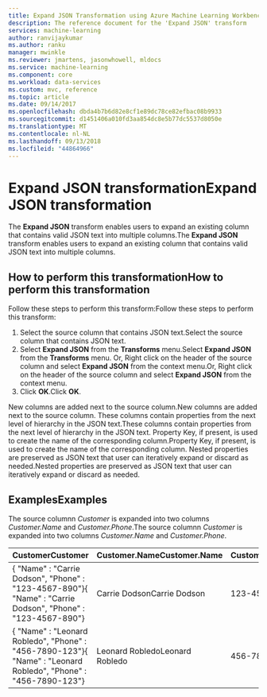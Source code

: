 ```yaml
---
title: Expand JSON Transformation using Azure Machine Learning Workbench
description: The reference document for the 'Expand JSON' transform
services: machine-learning
author: ranvijaykumar
ms.author: ranku
manager: mwinkle
ms.reviewer: jmartens, jasonwhowell, mldocs
ms.service: machine-learning
ms.component: core
ms.workload: data-services
ms.custom: mvc, reference
ms.topic: article
ms.date: 09/14/2017
ms.openlocfilehash: dbda4b7b6d82e8cf1e89dc78ce82efbac08b9933
ms.sourcegitcommit: d1451406a010fd3aa854dc8e5b77dc5537d8050e
ms.translationtype: MT
ms.contentlocale: nl-NL
ms.lasthandoff: 09/13/2018
ms.locfileid: "44864966"
---
```

# <a name="expand-json-transformation"></a><span data-ttu-id="fff35-103">Expand JSON transformation</span><span class="sxs-lookup"><span data-stu-id="fff35-103">Expand JSON transformation</span></span>
<span data-ttu-id="fff35-104">The **Expand JSON** transform enables users to expand an existing column that contains valid JSON text into multiple columns.</span><span class="sxs-lookup"><span data-stu-id="fff35-104">The **Expand JSON** transform enables users to expand an existing column that contains valid JSON text into multiple columns.</span></span>

## <a name="how-to-perform-this-transformation"></a><span data-ttu-id="fff35-105">How to perform this transformation</span><span class="sxs-lookup"><span data-stu-id="fff35-105">How to perform this transformation</span></span>

<span data-ttu-id="fff35-106">Follow these steps to perform this transform:</span><span class="sxs-lookup"><span data-stu-id="fff35-106">Follow these steps to perform this transform:</span></span>
1. <span data-ttu-id="fff35-107">Select the source column that contains JSON text.</span><span class="sxs-lookup"><span data-stu-id="fff35-107">Select the source column that contains JSON text.</span></span>
2. <span data-ttu-id="fff35-108">Select **Expand JSON** from the **Transforms** menu.</span><span class="sxs-lookup"><span data-stu-id="fff35-108">Select **Expand JSON** from the **Transforms** menu.</span></span> <span data-ttu-id="fff35-109">Or, Right click on the header of the source column and select **Expand JSON** from the context menu.</span><span class="sxs-lookup"><span data-stu-id="fff35-109">Or, Right click on the header of the source column and select **Expand JSON** from the context menu.</span></span> 
3. <span data-ttu-id="fff35-110">Click **OK**.</span><span class="sxs-lookup"><span data-stu-id="fff35-110">Click **OK**.</span></span> 
 
<span data-ttu-id="fff35-111">New columns are added next to the source column.</span><span class="sxs-lookup"><span data-stu-id="fff35-111">New columns are added next to the source column.</span></span> <span data-ttu-id="fff35-112">These columns contain properties from the next level of hierarchy in the JSON text.</span><span class="sxs-lookup"><span data-stu-id="fff35-112">These columns contain properties from the next level of hierarchy in the JSON text.</span></span> <span data-ttu-id="fff35-113">Property Key, if present, is used to create the name of the corresponding column.</span><span class="sxs-lookup"><span data-stu-id="fff35-113">Property Key, if present, is used to create the name of the corresponding column.</span></span> <span data-ttu-id="fff35-114">Nested properties are preserved as JSON text that user can iteratively expand or discard as needed.</span><span class="sxs-lookup"><span data-stu-id="fff35-114">Nested properties are preserved as JSON text that user can iteratively expand or discard as needed.</span></span>

## <a name="examples"></a><span data-ttu-id="fff35-115">Examples</span><span class="sxs-lookup"><span data-stu-id="fff35-115">Examples</span></span>

<span data-ttu-id="fff35-116">The source columnn *Customer* is expanded into two columns *Customer.Name* and *Customer.Phone*.</span><span class="sxs-lookup"><span data-stu-id="fff35-116">The source columnn *Customer* is expanded into two columns *Customer.Name* and *Customer.Phone*.</span></span>

| <span data-ttu-id="fff35-117">Customer</span><span class="sxs-lookup"><span data-stu-id="fff35-117">Customer</span></span>                                                | <span data-ttu-id="fff35-118">Customer.Name</span><span class="sxs-lookup"><span data-stu-id="fff35-118">Customer.Name</span></span>   | <span data-ttu-id="fff35-119">Customer.Phone</span><span class="sxs-lookup"><span data-stu-id="fff35-119">Customer.Phone</span></span> |
|---------------------------------------------------------|-----------------|----------------|
| <span data-ttu-id="fff35-120">{ "Name" : "Carrie Dodson", "Phone" : "123-4567-890"}</span><span class="sxs-lookup"><span data-stu-id="fff35-120">{ "Name" : "Carrie Dodson", "Phone" : "123-4567-890"}</span></span>   | <span data-ttu-id="fff35-121">Carrie Dodson</span><span class="sxs-lookup"><span data-stu-id="fff35-121">Carrie Dodson</span></span>   | <span data-ttu-id="fff35-122">123-4567-890</span><span class="sxs-lookup"><span data-stu-id="fff35-122">123-4567-890</span></span>   |
| <span data-ttu-id="fff35-123">{ "Name" : "Leonard Robledo", "Phone" : "456-7890-123"}</span><span class="sxs-lookup"><span data-stu-id="fff35-123">{ "Name" : "Leonard Robledo", "Phone" : "456-7890-123"}</span></span> | <span data-ttu-id="fff35-124">Leonard Robledo</span><span class="sxs-lookup"><span data-stu-id="fff35-124">Leonard Robledo</span></span> | <span data-ttu-id="fff35-125">456-7890-123</span><span class="sxs-lookup"><span data-stu-id="fff35-125">456-7890-123</span></span>   |

